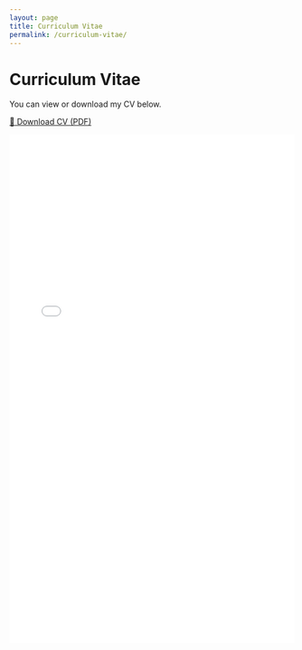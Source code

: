 ```yaml
---
layout: page
title: Curriculum Vitae
permalink: /curriculum-vitae/
---
```


# Curriculum Vitae

You can view or download my CV below.

[📄 Download CV (PDF)](/assets/academic_cv_tess.pdf)

<iframe src="/assets/academic_cv_tess.pdf" width="100%" height="900px" style="border: none;"></iframe>
